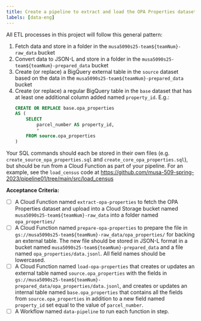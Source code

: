 ```yaml
---
title: Create a pipeline to extract and load the OPA Properties dataset into BigQuery
labels: [data-eng]
---
```

All ETL processes in this project will follow this general pattern:
1.  Fetch data and store in a folder in the `musa5090s25-team${teamNum}-raw_data` bucket
2.  Convert data to JSON-L and store in a folder in the `musa5090s25-team${teamNum}-prepared_data` bucket
3.  Create (or replace) a BigQuery external table in the `source` dataset based on the data in the `musa5090s25-team${teamNum}-prepared_data` bucket
4.  Create (or replace) a regular BigQuery table in the `base` dataset that has at least one additional column added named `property_id`. E.g.:
    ```sql
    CREATE OR REPLACE base.opa_properties
    AS (
        SELECT
            parcel_number AS property_id,
            *
        FROM source.opa_properties
    )
    ```

Your SQL commands should each be stored in their own files (e.g. `create_source_opa_properties.sql` and `create_core_opa_properties.sql`), but should be run from a Cloud Function as part of your pipeline. For an example, see the `load_census` code at https://github.com/musa-509-spring-2023/pipeline01/tree/main/src/load_census

**Acceptance Criteria:**
- [ ] A Cloud Function named `extract-opa-properties` to fetch the OPA Properties dataset and upload into a Cloud Storage bucket named `musa5090s25-team${teamNum}-raw_data` into a folder named `opa_properties/`
- [ ] A Cloud Function named `prepare-opa-properties` to prepare the file in `gs://musa5090s25-team${teamNum}-raw_data/opa_properties/` for backing an external table. The new file should be stored in JSON-L format in a bucket named `musa5090s25-team${teamNum}-prepared_data` and a file named `opa_properties/data.jsonl`. All field names should be lowercased.
- [ ] A Cloud Function named `load-opa-properties` that creates or updates an external table named `source.opa_properties` with the fields in `gs://musa5090s25-team${teamNum}-prepared_data/opa_properties/data.jsonl`, and creates or updates an internal table named `base.opa_properties` that contains all the fields from `source.opa_properties` in addition to a new field named `property_id` set equal to the value of `parcel_number`.
- [ ] A Workflow named `data-pipeline` to run each function in step.